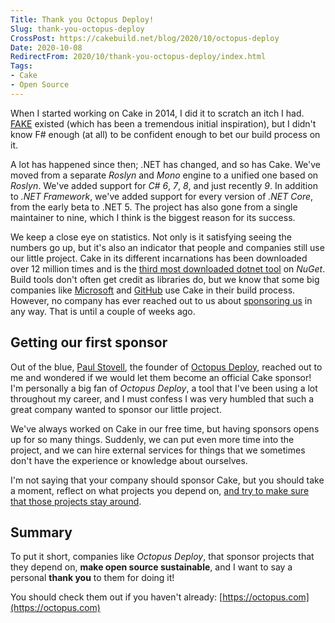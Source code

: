 ```yaml
---
Title: Thank you Octopus Deploy!
Slug: thank-you-octopus-deploy
CrossPost: https://cakebuild.net/blog/2020/10/octopus-deploy
Date: 2020-10-08
RedirectFrom: 2020/10/thank-you-octopus-deploy/index.html
Tags:
- Cake
- Open Source
---
```


When I started working on Cake in 2014, I did it to scratch an itch I had. [FAKE](https://fake.build/) existed (which has been a tremendous initial inspiration), but I didn't know F# enough (at all) to be confident enough to bet our build process on it.

A lot has happened since then; .NET has changed, and so has Cake. We've moved from a separate _Roslyn_ and _Mono_ engine to a unified one based on _Roslyn_. We've added support for _C# 6_, _7_, _8_, and just recently _9_. In addition to _.NET Framework_, we've added support for every version of _.NET Core_, from the early beta to .NET 5. The project has also gone from a single maintainer to nine, which I think is the biggest reason for its success.

We keep a close eye on statistics. Not only is it satisfying seeing the numbers go up, but it's also an indicator that people and companies still use our little project. Cake in its different incarnations has been downloaded over 12 million times and is the [third most downloaded dotnet tool](https://www.nuget.org/packages?packagetype=dotnettool&sortby=totalDownloads-desc&q=&prerel=True) on _NuGet_. Build tools don't often get credit as libraries do, but we know that some big companies like [Microsoft](https://www.microsoft.com/) and [GitHub](https://github.com/) use Cake in their build process. However, no company has ever reached out to us about [sponsoring us](https://opencollective.com/cake) in any way. That is until a couple of weeks ago.

## Getting our first sponsor

Out of the blue, [Paul Stovell](https://paulstovell.com/), the founder of [Octopus Deploy](https://octopus.com/), reached out to me and wondered if we would let them become an official Cake sponsor! I'm personally a big fan of _Octopus Deploy_, a tool that I've been using a lot throughout my career, and I must confess I was very humbled that such a great company wanted to sponsor our little project.

We've always worked on Cake in our free time, but having sponsors opens up for so many things. Suddenly, we can put even more time into the project, and we can hire external services for things that we sometimes don't have the experience or knowledge about ourselves. 

I'm not saying that your company should sponsor Cake, but you should take a moment, reflect on what projects you depend on, [and try to make sure that those projects stay around](https://opencollective.com/cake).

## Summary

To put it short, companies like _Octopus Deploy_, that sponsor projects that they depend on, **make open source sustainable**, and I want to say a personal **thank you** to them for doing it!

You should check them out if you haven't already: [https://octopus.com](https://octopus.com)